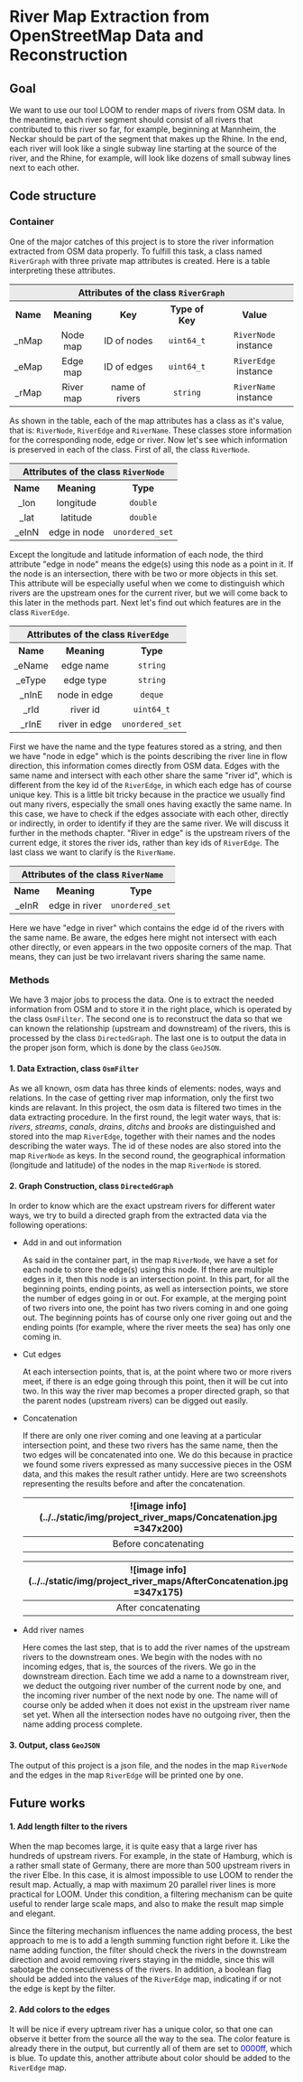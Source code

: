# River Map Extraction from OpenStreetMap Data and Reconstruction

## Goal
We want to use our tool LOOM to render maps of rivers from OSM data. In the meantime, each river segment should consist of all rivers that contributed to this river so far, for example, beginning at Mannheim, the Neckar should be part of the segment that makes up the Rhine. In the end, each river will look like a single subway line starting at the source of the river, and the Rhine, for example, will look like dozens of small subway lines next to each other.


## Code structure

### Container

One of the major catches of this project is to store the river information extracted from OSM data properly. To fulfill this task, a class named `RiverGraph` with three private map attributes is created. Here is a table interpreting these attributes.

<table style="width:100%">
  <tr>
    <th colspan="5" style="background-color:rgba(0,0,0,.075);">Attributes of the class  <code>RiverGraph</code></th>
  </tr>
  <tr>
    <th>Name</th>
    <th>Meaning</th> 
    <th>Key</th> 
    <th>Type of Key</th>
    <th>Value</th>
  </tr>
  <tr>
    <td style='text-align:center;vertical-align:middle'>_nMap</td>
    <td style='text-align:center;vertical-align:middle'>Node map</td> 
    <td style='text-align:center;vertical-align:middle'>ID of nodes</td>
    <td style='text-align:center;vertical-align:middle'><code>uint64_t</code></td>
    <td style='text-align:center;vertical-align:middle'><code>RiverNode</code> instance</td>
  </tr>
  <tr>
    <td style='text-align:center;vertical-align:middle'>_eMap</td>
    <td style='text-align:center;vertical-align:middle'>Edge map</td> 
    <td style='text-align:center;vertical-align:middle'>ID of edges</td>
    <td style='text-align:center;vertical-align:middle'><code>uint64_t</code></td>
    <td style='text-align:center;vertical-align:middle'><code>RiverEdge</code> instance</td>
  </tr>
  <tr>
    <td style='text-align:center;vertical-align:middle'>_rMap</td>
    <td style='text-align:center;vertical-align:middle'>River map</td> 
    <td style='text-align:center;vertical-align:middle'>name of rivers</td>
    <td style='text-align:center;vertical-align:middle'><code>string</code></td>
    <td style='text-align:center;vertical-align:middle'><code>RiverName</code> instance</td>
  </tr>
</table>

As shown in the table, each of the map attributes has a class as it's value, that is: `RiverNode`, `RiverEdge` and `RiverName`. These classes store information for the corresponding node, edge or river. Now let's see which information is preserved in each of the class. First of all, the class `RiverNode`.

<table style="width:100%">
  <tr>
    <th colspan="3" style="background-color:rgba(0,0,0,.075);">Attributes of the class <code>RiverNode</code></th>
  </tr>
  <tr>
    <th>Name</th>
    <th>Meaning</th> 
    <th>Type</th>
  </tr>
  <tr>
    <td style='text-align:center;vertical-align:middle'>_lon</td>
    <td style='text-align:center;vertical-align:middle'>longitude</td> 
    <td style='text-align:center;vertical-align:middle'><code>double</code></td>
  </tr>
  <tr>
    <td style='text-align:center;vertical-align:middle'>_lat</td>
    <td style='text-align:center;vertical-align:middle'>latitude</td> 
    <td style='text-align:center;vertical-align:middle'><code>double</code></td>
  </tr>
  <tr>
    <td style='text-align:center;vertical-align:middle'>_eInN</td>
    <td style='text-align:center;vertical-align:middle'>edge in node</td> 
    <td style='text-align:center;vertical-align:middle'><code>unordered_set<uint64_t></code></td>
  </tr>
</table>

Except the longitude and latitude information of each node, the third attribute "edge in node" means the edge(s) using this node as a point in it. If the node is an intersection, there with be two or more objects in this set. This attribute will be especially useful when we come to distinguish which rivers are the upstream ones for the current river, but we will come back to this later in the methods part. Next let's find out which features are in the class `RiverEdge`.

<table style="width:100%">
  <tr>
    <th colspan="3" style="background-color:rgba(0,0,0,.075);">Attributes of the class <code>RiverEdge</code></th>
  </tr>
  <tr>
    <th>Name</th>
    <th>Meaning</th> 
    <th>Type</th>
  </tr>
  <tr>
    <td style='text-align:center;vertical-align:middle'>_eName</td>
    <td style='text-align:center;vertical-align:middle'>edge name</td> 
    <td style='text-align:center;vertical-align:middle'><code>string</code></td>
  </tr>
  <tr>
    <td style='text-align:center;vertical-align:middle'>_eType</td>
    <td style='text-align:center;vertical-align:middle'>edge type</td> 
    <td style='text-align:center;vertical-align:middle'><code>string</code></td>
  </tr>
  <tr>
    <td style='text-align:center;vertical-align:middle'>_nInE</td>
    <td style='text-align:center;vertical-align:middle'>node in edge</td> 
    <td style='text-align:center;vertical-align:middle'><code>deque<uint64_t></code></td>
  </tr>
  <tr>
    <td style='text-align:center;vertical-align:middle'>_rId</td>
    <td style='text-align:center;vertical-align:middle'>river id</td> 
    <td style='text-align:center;vertical-align:middle'><code>uint64_t</code></td>
  </tr>
  <tr>
    <td style='text-align:center;vertical-align:middle'>_rInE</td>
    <td style='text-align:center;vertical-align:middle'>river in edge</td> 
    <td style='text-align:center;vertical-align:middle'><code>unordered_set<uint64_t></code></td>
  </tr>
</table>

First we have the name and the type features stored as a string, and then we have "node in edge" which is the points describing the river line in flow direction, this information comes directly from OSM data. Edges with the same name and intersect with each other share the same "river id", which is different from the key id of the `RiverEdge`, in which each edge has of course unique key. This is a little bit tricky because in the practice we usually find out many rivers, especially the small ones having exactly the same name. In this case, we have to check if the edges associate with each other, directly or indirectly, in order to identify if they are the same river. We will discuss it further in the methods chapter. "River in edge" is the upstream rivers of the current edge, it stores the river ids, rather than key ids of `RiverEdge`. The last class we want to clarify is the `RiverName`.

<table style="width:100%">
  <tr>
    <th colspan="3" style="background-color:rgba(0,0,0,.075);">Attributes of the class <code>RiverName</code></th>
  </tr>
  <tr>
    <th>Name</th>
    <th>Meaning</th> 
    <th>Type</th>
  </tr>
  <tr>
    <td style='text-align:center;vertical-align:middle'>_eInR</td>
    <td style='text-align:center;vertical-align:middle'>edge in river</td> 
    <td style='text-align:center;vertical-align:middle'><code>unordered_set<uint64_t></code></td>
  </tr>
</table>

Here we have "edge in river" which contains the edge id of the rivers with the same name. Be aware, the edges here might not intersect with each other directly, or even appears in the two opposite corners of the map. That means, they can just be two irrelavant rivers sharing the same name. 



### Methods

We have 3 major jobs to process the data. One is to extract the needed information from OSM and to store it in the right place, which is operated by the class `OsmFilter`. The second one is to reconstruct the data so that we can known the relationship (upstream and downstream) of the rivers, this is processed by the class `DirectedGraph`. The last one is to output the data in the proper json form, which is done by the class `GeoJSON`.

#### 1. Data Extraction, class `OsmFilter`

As we all known, osm data has three kinds of elements: nodes, ways and relations. In the case of getting river map information, only the first two kinds are relavant. In this project, the osm data is filtered two times in the data extracting procedure. In the first round, the legit water ways, that is: *rivers*, *streams*, *canals*, *drains*, *ditchs* and *brooks* are distinguished and stored into the map `RiverEdge`, together with their names and the nodes describing the water ways. The id of these nodes are also stored into the map `RiverNode` as keys. In the second round, the geographical information (longitude and latitude) of the nodes in the map `RiverNode` is stored.

#### 2. Graph Construction, class `DirectedGraph`

In order to know which are the exact upstream rivers for different water ways, we try to build a directed graph from the extracted data via the following operations:

* Add in and out information

  As said in the container part, in the map `RiverNode`, we have a set for each node to store the edge(s) using this node. If there are multiple edges in it, then this node is an intersection point. In this part, for all the beginning points, ending points, as well as intersection points, we store the number of edges going in or out. For example, at the merging point of two rivers into one, the point has two rivers coming in and one going out. The beginning points has of course only one river going out and the ending points (for example, where the river meets the sea) has only one coming in.

* Cut edges

  At each intersection points, that is, at the point where two or more rivers meet, if there is an edge going through this point, then it will be cut into two. In this way the river map becomes a proper directed graph, so that the parent nodes (upstream rivers) can be digged out easily.

* Concatenation

  If there are only one river coming and one leaving at a particular intersection point, and these two rivers has the same name, then the two edges will be concatenated into one. We do this because in practice we found some rivers expressed as many successive pieces in the OSM data, and this makes the result rather untidy. Here are two screenshots representing the results before and after the concatenation.

  
  | ![image info](../../static/img/project_river_maps/Concatenation.jpg =347x200)| 
  |:--:| 
  |Before concatenating|
  
  | ![image info](../../static/img/project_river_maps/AfterConcatenation.jpg =347x175)| 
  |:--:| 
  |After concatenating|

* Add river names

  Here comes the last step, that is to add the river names of the upstream rivers to the downstream ones. We begin with the nodes with no incoming edges, that is, the sources of the rivers. We go in the downstream direction. Each time we add a name to a downstream river, we deduct the outgoing river number of the current node by one, and the incoming river number of the next node by one. The name will of course only be added when it does not exist in the upstream river name set yet. When all the intersection nodes have no outgoing river, then the name adding process complete. 

#### 3. Output, class `GeoJSON`

The output of this project is a json file, and the nodes in the map `RiverNode` and the edges in the map `RiverEdge` will be printed one by one.


## Future works

#### 1. Add length filter to the rivers

When the map becomes large, it is quite easy that a large river has hundreds of upstream rivers. For example, in the state of Hamburg, which is a rather small state of Germany, there are more than 500 upstream rivers in the river Elbe. In this case, it is almost impossible to use LOOM to render the result map. Actually, a map with maximum 20 parallel river lines is more practical for LOOM. Under this condition, a filtering mechanism can be quite useful to render large scale maps, and also to make the result map simple and elegant. 

Since the filtering mechanism influences the name adding process, the best approach to me is to add a length summing function right before it. Like the name adding function, the filter should check the rivers in the downstream direction and avoid removing rivers staying in the middle, since this will sabotage the consecutiveness of the rivers. In addition, a boolean flag should be added into the values of the `RiverEdge` map, indicating if or not the edge is kept by the filter. 

#### 2. Add colors to the edges

It will be nice if every uptream river has a unique color, so that one can observe it better from the source all the way to the sea. The color feature is already there in the output, but currently all of them are set to <font color="#0000ff">0000ff</font>, which is blue. To update this, another attribute about color should be added to the `RiverEdge` map.

